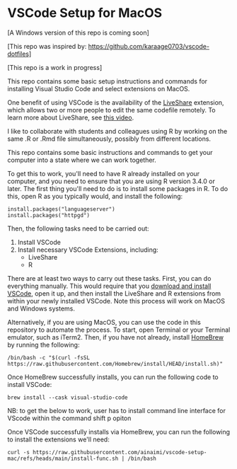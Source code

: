 # VSCode Setup for MacOS

[A Windows version of this repo is coming soon]

[This repo was inspired by: https://github.com/karaage0703/vscode-dotfiles]

[This repo is a work in progress]

This repo contains some basic setup instructions and commands for installing Visual Studio Code and select extensions on MacOS. 

One benefit of using VSCode is the availability of the [LiveShare](https://marketplace.visualstudio.com/items?itemName=MS-vsliveshare.vsliveshare) extension, which allows two or more people to edit the 
same codefile remotely. To learn more about LiveShare, see [this video](https://youtu.be/A2ceblXTBBc).

I like to collaborate with students and colleagues using R by working on the same .R or .Rmd file simultaneously, possibly 
from different locations.

This repo contains some basic instructions and commands to get your computer into a state where we can work together.

To get this to work, you'll need to have R already installed on your computer, and you need to ensure that you are using 
R version 3.4.0 or later. The first thing you'll need to do is to install some packages in R. To do this, open R as 
you typically would, and install the following:

```
install.packages("languageserver")
install.packages("httpgd")
```

Then, the following tasks need to be carried out:

1) Install VSCode
2) Install necessary VSCode Extensions, including:
    - LiveShare
    - R

There are at least two ways to carry out these tasks. First, you can do everything manually. This would require that you
[download and install VSCode](https://code.visualstudio.com/), open it up, and then install the LiveShare and R extensions
from within your newly installed VSCode. Note this process will work on MacOS and Windows systems.

Alternatively, if you are using MacOS, you can use the code in this repository to automate the process. To start, open Terminal
or your Terminal emulator, such as iTerm2. Then, if you have not already,  install [HomeBrew](https://brew.sh/) by running the following:

```
/bin/bash -c "$(curl -fsSL https://raw.githubusercontent.com/Homebrew/install/HEAD/install.sh)"
```

Once HomeBrew successfully installs, you can run the following code to install VSCode:

```
brew install --cask visual-studio-code
```

NB: to get the below to work, user has to install command line interface for VScode within the command shift p opiton

Once VSCode successfully installs via HomeBrew, you can run the following to install the extensions we'll need:

```
curl -s https://raw.githubusercontent.com/ainaimi/vscode-setup-mac/refs/heads/main/install-func.sh | /bin/bash
```

